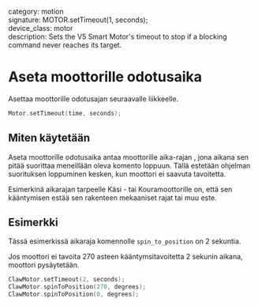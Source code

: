 category: motion  
signature: MOTOR.setTimeout(1, seconds);  
device_class: motor  
description: Sets the V5 Smart Motor's timeout to stop if a blocking command never reaches its target.  

# Aseta moottorille odotusaika

Asettaa moottorille odotusajan seuraavalle liikkeelle.

```cpp
Motor.setTimeout(time, seconds);
```

## Miten käytetään

Aseta moottorille odotusaika antaa moottorille aika-rajan , jona aikana sen pitää suorittaa meneillään oleva komento loppuun. Tällä estetään ohjelman suorituksen loppuminen kesken, kun moottori ei saavuta tavoitetta. 

Esimerkinä aikarajan tarpeelle Käsi - tai Kouramoottorille on, että sen kääntymisen estää sen rakenteen mekaaniset rajat tai muu este.

## Esimerkki

Tässä esimerkissä aikaraja komennolle `spin_to_position` on 2 sekuntia.

Jos moottori ei tavoita 270 asteen kääntymsitavoitetta 2 sekunin aikana, moottori pysäytetään.

```cpp
ClawMotor.setTimeout(2, seconds);
ClawMotor.spinToPosition(270, degrees);
ClawMotor.spinToPosition(0, degrees);
```

<advanced>
</advanced>